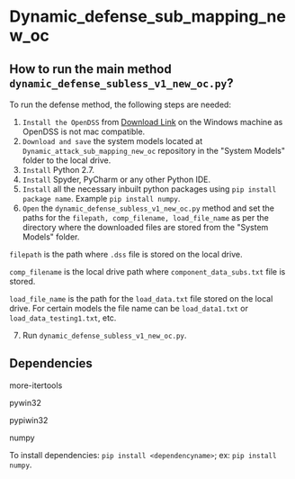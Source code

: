 # Dynamic_defense_sub_mapping_new_oc

## How to run the main method `dynamic_defense_subless_v1_new_oc.py`?
  
To run the defense method, the following steps are needed:
1. `Install the OpenDSS` from  [Download Link](https://sourceforge.net/projects/electricdss/#Link) on the Windows machine as OpenDSS is not mac compatible.
2. `Download and save` the system models located at `Dynamic_attack_sub_mapping_new_oc` repository in the "System Models" folder to the local drive. 
3. `Install` Python 2.7.
4. `Install` Spyder, PyCharm or any other Python IDE.
5. `Install` all the necessary inbuilt python packages using `pip install package name`. Example `pip install numpy`.
6. `Open` the `dynamic_defense_subless_v1_new_oc.py` method and set the paths for the `filepath, comp_filename, load_file_name` as per the 
directory where the downloaded files are stored from the "System Models" folder. 

`filepath` is the path where `.dss` file is stored on the local drive.

`comp_filename` is the local drive path where `component_data_subs.txt` file is stored.

`load_file_name` is the path for the `load_data.txt` file stored on the local drive. For certain models the file name can be `load_data1.txt` or `load_data_testing1.txt`, etc.

7. Run `dynamic_defense_subless_v1_new_oc.py`.

## Dependencies
more-itertools 

pywin32

pypiwin32

numpy

To install dependencies: `pip install <dependencyname>`; ex: `pip install numpy`.
